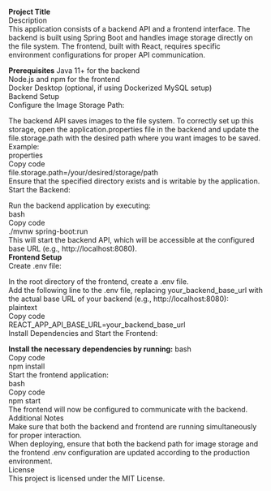 **Project Title**  
Description  
This application consists of a backend API and a frontend interface. The backend is built using Spring Boot and handles image storage directly on the file system. The frontend, built with React, requires specific environment configurations for proper API communication.

**Prerequisites** 
Java 11+ for the backend  
Node.js and npm for the frontend  
Docker Desktop (optional, if using Dockerized MySQL setup)  
Backend Setup  
Configure the Image Storage Path:  

The backend API saves images to the file system. To correctly set up this storage, open the application.properties file in the backend and update the file.storage.path with the desired path where you want images to be saved.  
Example:  
properties  
Copy code  
file.storage.path=/your/desired/storage/path  
Ensure that the specified directory exists and is writable by the application.  
Start the Backend:  

Run the backend application by executing:  
bash  
Copy code  
./mvnw spring-boot:run  
This will start the backend API, which will be accessible at the configured base URL (e.g., http://localhost:8080).  
**Frontend Setup**  
Create .env file:  

In the root directory of the frontend, create a .env file.  
Add the following line to the .env file, replacing your_backend_base_url with the actual base URL of your backend (e.g., http://localhost:8080):  
plaintext  
Copy code  
REACT_APP_API_BASE_URL=your_backend_base_url  
Install Dependencies and Start the Frontend:  

**Install the necessary dependencies by running:** 
bash  
Copy code  
npm install   
Start the frontend application:  
bash  
Copy code  
npm start  
The frontend will now be configured to communicate with the backend.  
Additional Notes  
Make sure that both the backend and frontend are running simultaneously for proper interaction.  
When deploying, ensure that both the backend path for image storage and the frontend .env configuration are updated according to the production environment.  
License  
This project is licensed under the MIT License.  
